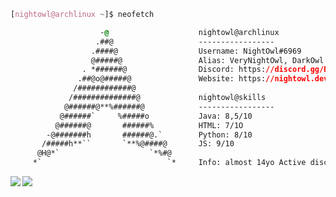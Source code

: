 <!-- 

	~> If you see this  i want to tell you something...
 NEVER GONA GIVE YOU UP NEVER GONNA LET YOU DOWN

-->

```css
[nightowl@archlinux ~]$ neofetch

                    -@                    nightowl@archlinux
                   .##@                   -----------------
                  .####@                  Username: NightOwl#6969
                  @#####@                 Alias: VeryNightOwl, DarkOwl
                . *######@                Discord: https://discord.gg/BgkBS3Hckq
               .##@o@#####@               Website: https://nightowl.dev
              /############@            
             /##############@             nightowl@skills
            @######@**%######@            -----------------
           @######`     %#####o           Java: 8,5/10
          @######@       ######%          HTML: 7/1O
        -@#######h       ######@.`        Python: 8/10
       /#####h**``       `**%@####@       JS: 9/10
      @H@*`                    `*%#@    
     *`                            `*     Info: almost 14yo Active discord user and self-taught developer.

```



<img align="left" src="https://github-readme-stats.vercel.app/api?username=NightOwlDevs&count_private=true&line_height=21&show_icons=true&hide_border=true&theme=dracula"/>
<img align="left" src="https://github-readme-stats.vercel.app/api/top-langs/?username=NightOwlDevs&layout=compact&card_width=250&hide_border=true&theme=dracula"/>
 <img src="https://komarev.com/ghpvc/?username=NightOwlDevelopment&style=flat-square&color=blue" alt=""/>
